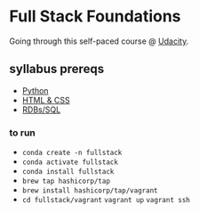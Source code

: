 # Full Stack Foundations

Going through this self-paced course @ [Udacity](https://www.udacity.com/course/full-stack-foundations--ud088).

## syllabus prereqs

* [Python](https://www.udacity.com/course/introduction-to-python--ud1110)
* [HTML & CSS](https://www.udacity.com/course/intro-to-html-and-css--ud001)
* [RDBs/SQL](https://www.udacity.com/course/intro-to-relational-databases--ud197)

### to run

* `conda create -n fullstack`
* `conda activate fullstack`
* `conda install fullstack`
* `brew tap hashicorp/tap`
* `brew install hashicorp/tap/vagrant`
* `cd fullstack/vagrant` `vagrant up` `vagrant ssh`